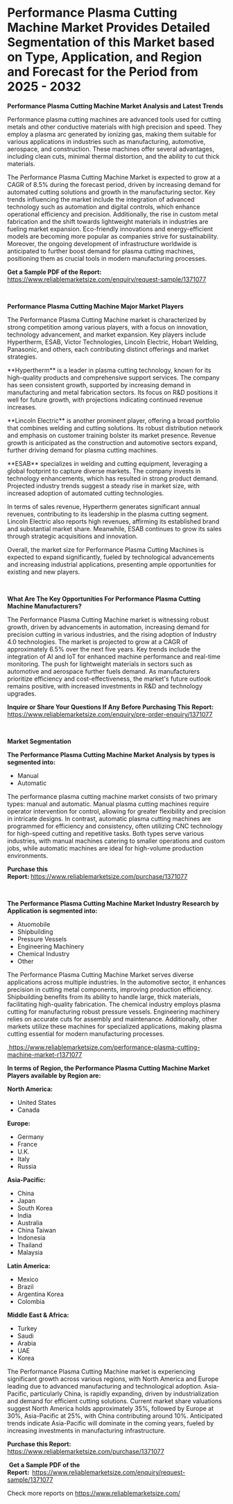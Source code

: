 <p><h1>Performance Plasma Cutting Machine Market Provides Detailed Segmentation of this Market based on Type, Application, and Region and Forecast for the Period from 2025 - 2032</h1></p><p><strong>Performance Plasma Cutting Machine Market Analysis and Latest Trends</strong></p>
<p><p>Performance plasma cutting machines are advanced tools used for cutting metals and other conductive materials with high precision and speed. They employ a plasma arc generated by ionizing gas, making them suitable for various applications in industries such as manufacturing, automotive, aerospace, and construction. These machines offer several advantages, including clean cuts, minimal thermal distortion, and the ability to cut thick materials.</p><p>The Performance Plasma Cutting Machine Market is expected to grow at a CAGR of 8.5% during the forecast period, driven by increasing demand for automated cutting solutions and growth in the manufacturing sector. Key trends influencing the market include the integration of advanced technology such as automation and digital controls, which enhance operational efficiency and precision. Additionally, the rise in custom metal fabrication and the shift towards lightweight materials in industries are fueling market expansion. Eco-friendly innovations and energy-efficient models are becoming more popular as companies strive for sustainability. Moreover, the ongoing development of infrastructure worldwide is anticipated to further boost demand for plasma cutting machines, positioning them as crucial tools in modern manufacturing processes.</p></p>
<p><strong>Get a Sample PDF of the Report:&nbsp;</strong> <a href="https://www.reliablemarketsize.com/enquiry/request-sample/1371077?utm_campaign=2890&utm_medium=2&utm_source=Github&utm_content=ia&utm_term=22032025&utm_id=performance-plasma-cutting-machine">https://www.reliablemarketsize.com/enquiry/request-sample/1371077</a></p>
<p>&nbsp;</p>
<p><strong>Performance Plasma Cutting Machine Major Market Players</strong></p>
<p><p>The Performance Plasma Cutting Machine market is characterized by strong competition among various players, with a focus on innovation, technology advancement, and market expansion. Key players include Hypertherm, ESAB, Victor Technologies, Lincoln Electric, Hobart Welding, Panasonic, and others, each contributing distinct offerings and market strategies.</p><p>**Hypertherm** is a leader in plasma cutting technology, known for its high-quality products and comprehensive support services. The company has seen consistent growth, supported by increasing demand in manufacturing and metal fabrication sectors. Its focus on R&D positions it well for future growth, with projections indicating continued revenue increases.</p><p>**Lincoln Electric** is another prominent player, offering a broad portfolio that combines welding and cutting solutions. Its robust distribution network and emphasis on customer training bolster its market presence. Revenue growth is anticipated as the construction and automotive sectors expand, further driving demand for plasma cutting machines.</p><p>**ESAB** specializes in welding and cutting equipment, leveraging a global footprint to capture diverse markets. The company invests in technology enhancements, which has resulted in strong product demand. Projected industry trends suggest a steady rise in market size, with increased adoption of automated cutting technologies.</p><p>In terms of sales revenue, Hypertherm generates significant annual revenues, contributing to its leadership in the plasma cutting segment. Lincoln Electric also reports high revenues, affirming its established brand and substantial market share. Meanwhile, ESAB continues to grow its sales through strategic acquisitions and innovation.</p><p>Overall, the market size for Performance Plasma Cutting Machines is expected to expand significantly, fueled by technological advancements and increasing industrial applications, presenting ample opportunities for existing and new players.</p></p>
<p>&nbsp;</p>
<p><strong>What Are The Key Opportunities For Performance Plasma Cutting Machine Manufacturers?</strong></p>
<p><p>The Performance Plasma Cutting Machine market is witnessing robust growth, driven by advancements in automation, increasing demand for precision cutting in various industries, and the rising adoption of Industry 4.0 technologies. The market is projected to grow at a CAGR of approximately 6.5% over the next five years. Key trends include the integration of AI and IoT for enhanced machine performance and real-time monitoring. The push for lightweight materials in sectors such as automotive and aerospace further fuels demand. As manufacturers prioritize efficiency and cost-effectiveness, the market's future outlook remains positive, with increased investments in R&D and technology upgrades.</p></p>
<p><strong>Inquire or Share Your Questions If Any Before Purchasing This Report:</strong> <a href="https://www.reliablemarketsize.com/enquiry/pre-order-enquiry/1371077?utm_campaign=2890&utm_medium=2&utm_source=Github&utm_content=ia&utm_term=22032025&utm_id=performance-plasma-cutting-machine">https://www.reliablemarketsize.com/enquiry/pre-order-enquiry/1371077</a></p>
<p>&nbsp;</p>
<p><strong>Market Segmentation</strong></p>
<p><strong>The Performance Plasma Cutting Machine Market Analysis by types is segmented into:</strong></p>
<p><ul><li>Manual</li><li>Automatic</li></ul></p>
<p><p>The performance plasma cutting machine market consists of two primary types: manual and automatic. Manual plasma cutting machines require operator intervention for control, allowing for greater flexibility and precision in intricate designs. In contrast, automatic plasma cutting machines are programmed for efficiency and consistency, often utilizing CNC technology for high-speed cutting and repetitive tasks. Both types serve various industries, with manual machines catering to smaller operations and custom jobs, while automatic machines are ideal for high-volume production environments.</p></p>
<p><strong>Purchase this Report:&nbsp;</strong><a href="https://www.reliablemarketsize.com/purchase/1371077?utm_campaign=2890&utm_medium=2&utm_source=Github&utm_content=ia&utm_term=22032025&utm_id=performance-plasma-cutting-machine">https://www.reliablemarketsize.com/purchase/1371077</a></p>
<p>&nbsp;</p>
<p><strong>The Performance Plasma Cutting Machine Market Industry Research by Application is segmented into:</strong></p>
<p><ul><li>Atuomobile</li><li>Shipbuilding</li><li>Pressure Vessels</li><li>Engineering Machinery</li><li>Chemical Industry</li><li>Other</li></ul></p>
<p><p>The Performance Plasma Cutting Machine Market serves diverse applications across multiple industries. In the automotive sector, it enhances precision in cutting metal components, improving production efficiency. Shipbuilding benefits from its ability to handle large, thick materials, facilitating high-quality fabrication. The chemical industry employs plasma cutting for manufacturing robust pressure vessels. Engineering machinery relies on accurate cuts for assembly and maintenance. Additionally, other markets utilize these machines for specialized applications, making plasma cutting essential for modern manufacturing processes.</p></p>
<p><a href="https://www.reliablemarketsize.com/performance-plasma-cutting-machine-market-r1371077?utm_campaign=2890&utm_medium=2&utm_source=Github&utm_content=ia&utm_term=22032025&utm_id=performance-plasma-cutting-machine">&nbsp;https://www.reliablemarketsize.com/performance-plasma-cutting-machine-market-r1371077</a></p>
<p><strong>In terms of Region, the Performance Plasma Cutting Machine Market Players available by Region are:</strong></p>
<p>
    <p> <strong> North America: </strong>
        <ul>
            <li>United States</li>
            <li>Canada</li>
        </ul>
        </p> 
    <p> <strong> Europe: </strong>
        <ul>
            <li>Germany</li>
            <li>France</li>
            <li>U.K.</li>
            <li>Italy</li>
            <li>Russia</li>
        </ul>
        </p> 
    <p> <strong> Asia-Pacific: </strong>
        <ul>
            <li>China</li>
            <li>Japan</li>
            <li>South Korea</li>
            <li>India</li>
            <li>Australia</li>
            <li>China Taiwan</li>
            <li>Indonesia</li>
            <li>Thailand</li>
            <li>Malaysia</li>
        </ul>
        </p> 
    <p> <strong> Latin America: </strong>
        <ul>
            <li>Mexico</li>
            <li>Brazil</li>
            <li>Argentina Korea</li>
            <li>Colombia</li>
        </ul>
        </p> 
    <p> <strong> Middle East & Africa: </strong>
        <ul>
            <li>Turkey</li>
            <li>Saudi</li>
            <li>Arabia</li>
            <li>UAE</li>
            <li>Korea</li>
        </ul>
    </p>
    </p>
<p><p>The Performance Plasma Cutting Machine market is experiencing significant growth across various regions, with North America and Europe leading due to advanced manufacturing and technological adoption. Asia-Pacific, particularly China, is rapidly expanding, driven by industrialization and demand for efficient cutting solutions. Current market share valuations suggest North America holds approximately 35%, followed by Europe at 30%, Asia-Pacific at 25%, with China contributing around 10%. Anticipated trends indicate Asia-Pacific will dominate in the coming years, fueled by increasing investments in manufacturing infrastructure.</p></p>
<p><strong>Purchase this Report: </strong><a href="https://www.reliablemarketsize.com/purchase/1371077?utm_campaign=2890&utm_medium=2&utm_source=Github&utm_content=ia&utm_term=22032025&utm_id=performance-plasma-cutting-machine">https://www.reliablemarketsize.com/purchase/1371077</a></p>
<p>&nbsp;<strong>Get a Sample PDF of the Report:&nbsp;&nbsp;</strong><a href="https://www.reliablemarketsize.com/enquiry/request-sample/1371077?utm_campaign=2890&utm_medium=2&utm_source=Github&utm_content=ia&utm_term=22032025&utm_id=performance-plasma-cutting-machine">https://www.reliablemarketsize.com/enquiry/request-sample/1371077</a></p>
<p><strong></strong></p>
<p>Check more reports on <a href="https://www.reliablemarketsize.com/?utm_campaign=2890&utm_medium=2&utm_source=Github&utm_content=ia&utm_term=22032025&utm_id=performance-plasma-cutting-machine">https://www.reliablemarketsize.com/</a></p>